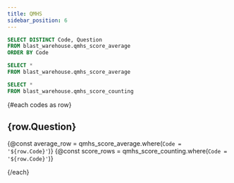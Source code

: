 ```yaml
---
title: QMHS
sidebar_position: 6
---
```


```sql codes
SELECT DISTINCT Code, Question
FROM blast_warehouse.qmhs_score_average
ORDER BY Code
```

```sql qmhs_score_average
SELECT *
FROM blast_warehouse.qmhs_score_average
```

```sql qmhs_score_counting
SELECT *
FROM blast_warehouse.qmhs_score_counting
```

{#each codes as row}

## {row.Question}

{@const average_row = qmhs_score_average.where(`Code = '${row.Code}'`)}
{@const score_rows = qmhs_score_counting.where(`Code = '${row.Code}'`)}

<BigValue
  data={average_row}
  value="Average"
/>

<BarChart
  data={score_rows}
  x="Score"
  y="Counts"
  series="Code"
/>

{/each}

